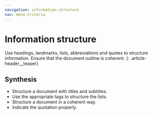```yaml
---
navigation: information-structure
nav: menu-criteria
---
```


# Information structure

Use headings, landmarks, lists, abbreviations and quotes to structure information. Ensure that the document outline is coherent.
{: .article-header__teaser}

## Synthesis
* Structure a document with titles and subtitles.
* Use the appropriate tags to structure the lists.
* Structure a document in a coherent way.
* Indicate the quotation properly.
